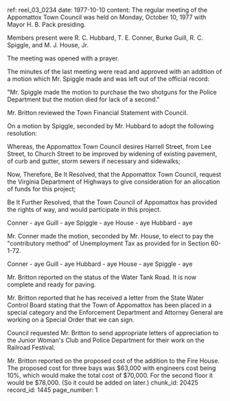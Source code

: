 ref: reel_03_0234
date: 1977-10-10
content: The regular meeting of the Appomattox Town Council was held on Monday, October 10, 1977 with Mayor H. B. Pack presiding.

Members present were R. C. Hubbard, T. E. Conner, Burke Guill, R. C. Spiggle, and M. J. House, Jr.

The meeting was opened with a prayer.

The minutes of the last meeting were read and approved with an addition of a motion which Mr. Spiggle made and was left out of the official record:

"Mr. Spiggle made the motion to purchase the two shotguns for the Police Department but the motion died for lack of a second."

Mr. Britton reviewed the Town Financial Statement with Council.

On a motion by Spiggle, seconded by Mr. Hubbard to adopt the following resolution:

Whereas, the Appomattox Town Council desires Harrell Street, from Lee Street, to Church Street to be improved by widening of existing pavement, of curb and gutter, storm sewers if necessary and sidewalks;

Now, Therefore, Be It Resolved, that the Appomattox Town Council, request the Virginia Department of Highways to give consideration for an allocation of funds for this project;

Be It Further Resolved, that the Town Council of Appomattox has provided the rights of way, and would participate in this project.

Conner - aye    Guill - aye    Spiggle - aye    House - aye    Hubbard - aye

Mr. Conner made the motion, seconded by Mr. House, to elect to pay the "contributory method" of Unemployment Tax as provided for in Section 60-1-72.

Conner - aye    Guill - aye    Hubbard - aye    House - aye    Spiggle - aye

Mr. Britton reported on the status of the Water Tank Road. It is now complete and ready for paving.

Mr. Britton reported that he has received a letter from the State Water Control Board stating that the Town of Appomattox has been placed in a special category and the Enforcement Department and Attorney General are working on a Special Order that we can sign.

Council requested Mr. Britton to send appropriate letters of appreciation to the Junior Woman's Club and Police Department for their work on the Railroad Festival.

Mr. Britton reported on the proposed cost of the addition to the Fire House. The proposed cost for three bays was $63,000 with engineers cost being 10%, which would make the total cost of $70,000. For the second floor it would be $78,000. (So it could be added on later.)
chunk_id: 20425
record_id: 1445
page_number: 1

